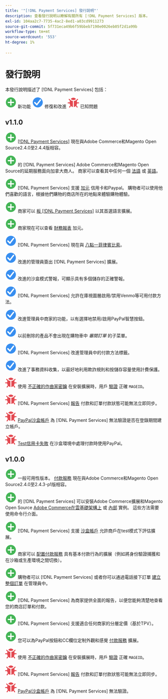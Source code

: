 ```yaml
---
title: '"[!DNL Payment Services] 發行說明"'
description: 查看發行說明以瞭解有關所有 [!DNL Payment Services] 版本。
exl-id: 104aa2c7-7735-4ac2-8ed1-a03cd9911273
source-git-commit: 5f731eca49b6f59bbeb7190e0026eb05f2d1a99b
workflow-type: tm+mt
source-wordcount: '553'
ht-degree: 1%

---
```


# 發行說明

本發行說明描述了 [!DNL Payment Services] 包括：

![新建](../assets/new.svg) 新功能
![已修復問題](../assets/fix.svg) 修復和改進
![已知問題](../assets/bug.svg) 已知問題

## v1.1.0

![新建](../assets/new.svg)<!-- Issue PAY-2127 --> [[!DNL Payment Services]](https://marketplace.magento.com/magento-payment-services.html) 現在與Adobe Commerce和Magento Open Source2.4.0至2.4.4版相容。

![新建](../assets/new.svg)<!-- Issue PAY-2682 --> 的 [!DNL Payment Services] Adobe Commerce和Magento Open Source的延期服務面向加拿大商人。 商家可以查看其中任何一個 [法語](overview.md?lang=fr) 或 [英語](overview.md?lang=en)。

![新建](../assets/new.svg)<!-- Issue PAY-2681 --> [!DNL Payment Services] 支援 [加元](overview.md#accepted-credit-cards-and-currencies) 信用卡和Paypal。 購物者可以使用他們喜歡的語言，根據他們購物的商店所在的地點來體驗購物體驗。

![新建](../assets/new.svg)<!-- Issue PAY-2680 --> 商家可以 [板 [!DNL Payment Services]](onboard.md) 以其首選語言擴展。

![新建](../assets/new.svg)<!-- Issue PAY-2678 --> 商家現在可以查看 [財務報表](order-payment-status.md) 加元。

![已修復問題](../assets/fix.svg)<!-- Issue PAY-2710 --> [!DNL Payment Services] 現在與 [八點一菲律賓比索](https://www.php.net/releases/8.1/en.php)。

![已修復問題](../assets/fix.svg)<!-- Issue PAY-3035 --> 改進的管理員簽出 [!DNL Payment Services] 擴展。

![已修復問題](../assets/fix.svg)<!-- Issue PAY-3017 --> 改進的沙盒模式警報，可顯示具有多個儲存的正確警報。

![已修復問題](../assets/fix.svg)<!-- Issue PAY-2742 --> [!DNL Payment Services] 允許在庫視圖層啟用/禁用Venmo等可用付款方法。

![已修復問題](../assets/fix.svg)<!-- Issue PAY-2277 --> 改進管理員中商家的功能，以有選擇地禁用/啟用PayPal智慧按鈕。

![已修復問題](../assets/fix.svg)<!-- Issue PAY-2561 --> 以前刪除的產品不會出現在購物車中 _審閱訂單_ 的子菜單。

![已修復問題](../assets/fix.svg)<!-- Issue PAY-2456 --> [!DNL Payment Services] 改進管理員中的付款方法標籤。

![已修復問題](../assets/fix.svg)<!-- Issue PAY-2907 --> 改進了事務資料收集，以最好地利用欺詐規則和按儲存容量使用計費保護。

![已知問題](../assets/bug.svg)<!-- Issue PAY-2473 --> 使用 [不正確的作曲家密鑰](https://support.magento.com/hc/en-us/articles/4406603542541) 在安裝擴展時，用戶 [驗證](https://devdocs.magento.com/guides/v2.4/install-gde/prereq/connect-auth.html) 正確 `MAGEID`。

![已知問題](../assets/bug.svg)<!-- Issue PAY-2474 --> [!DNL Payment Services] [報告](https://support.magento.com/hc/en-us/articles/4406114741517) 付款和訂單付款狀態可能無法立即同步。

![已知問題](../assets/bug.svg)<!-- Issue PAY-2475 --> [PayPal沙盒帳戶](https://support.magento.com/hc/en-us/articles/4406954952461) 為 [!DNL Payment Services] 無法驗證是否在登錄期間建立帳戶。

![已知問題](../assets/bug.svg)<!-- Issue PAY-2842 --> [Test信用卡失敗](https://support.magento.com/hc/en-us/articles/4406954952461) 在沙盒環境中處理付款時使用PayPal。

## v1.0.0

![新建](../assets/new.svg)<!-- Issue PAY-2127 --> 一般可用性版本。 [付款服務](https://marketplace.magento.com/magento-payment-services.html) 現在與Adobe Commerce和Magento Open Source2.4.0至2.4.3-p1版相容。

![新建](../assets/new.svg)<!-- Issue PAY-124 --> 的 [!DNL Payment Services] 可以安裝Adobe Commerce擴展和Magento Open Source [Adobe Commerce在雲基礎架構上](install.md#magento-commerce-cloud) 或 [內部](install.md#on-premises) 實例。 這些方法需要使用命令行介面。

![新建](../assets/new.svg)<!-- Issue PAY-1986 --> [!DNL Payment Services] 支援 [沙盒帳戶](onboard.md#enable-sandbox-testing) 允許商戶在test模式下評估擴展。

![新建](../assets/new.svg)<!-- Issue PAY-666 --> 商家可以 [配置付款服務](configure-admin.md) 具有基本付款行為的擴展（例如將身份驗證捕獲和在沙箱或生產環境之間切換）。

![新建](../assets/new.svg)<!-- Issue PAY-780 --> 購物者可以 [!DNL Payment Services] 或者你可以通過電話接下訂單 [建立整個訂單](create-order.md) 在管理員中。

![新建](../assets/new.svg)<!-- Issue PAY-1856 --> [!DNL Payment Services] 為商家提供全面的報告，以便您能夠清楚地查看您的商店訂單和付款。

![新建](../assets/new.svg)<!-- Issue PAY-311 --> [!DNL Payment Services] 支援適合任何商家的分層定價（基於TPV）。

![新建](../assets/new.svg)<!-- Issue PAY-1443 --> 您可以為PayPal按鈕和CC欄位定制外觀和感覺 [付款服務](https://devdocs.magento.com/payment-services/customize-buttons-messaging.html) 擴展。

![已知問題](../assets/bug.svg)<!-- Issue PAY-2473 --> 使用 [不正確的作曲家密鑰](https://support.magento.com/hc/en-us/articles/4406603542541) 在安裝擴展時，用戶 [驗證](https://devdocs.magento.com/guides/v2.4/install-gde/prereq/connect-auth.html) 正確 `MAGEID`。

![已知問題](../assets/bug.svg)<!-- Issue PAY-2474 --> [!DNL Payment Services] [報告](https://support.magento.com/hc/en-us/articles/4406114741517) 付款和訂單付款狀態可能無法立即同步。

![已知問題](../assets/bug.svg)<!-- Issue PAY-2475 --> [PayPal沙盒帳戶](https://support.magento.com/hc/en-us/articles/4406954952461) 為 [!DNL Payment Services] 無法驗證。
